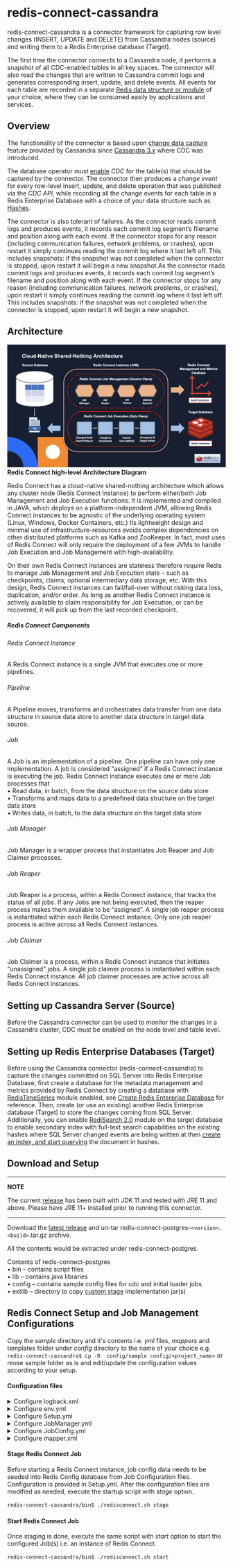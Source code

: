 # redis-connect-cassandra

redis-connect-cassandra is a connector framework for capturing row level changes (INSERT, UPDATE and DELETE) from Cassandra nodes (source) and writing them to a Redis Enterprise database (Target).

The first time the connector connects to a Cassandra node, it performs a snapshot of all CDC-enabled tables in all key spaces. The connector will also read the changes that are written to Cassandra commit logs and generates corresponding insert, update, and delete events. All events for each table are recorded in a separate [Redis data structure or module](../../docs/writers.md) of your choice, where they can be consumed easily by applications and services.

## Overview

The functionality of the connector is based upon [change data capture](https://cassandra.apache.org/doc/latest/operating/cdc.html#enabling-or-disabling-cdc-on-a-table) feature provided by Cassandra since [Cassandra 3.x](https://cassandra.apache.org/doc/3.11.3/operating/cdc.html) where CDC was introduced.

The database operator must [enable](https://cassandra.apache.org/doc/latest/operating/cdc.html#enabling-or-disabling-cdc-on-a-table) _CDC_ for the table(s) that should be captured by the connector.
The connector then produces a _change event_ for every row-level insert, update, and delete operation that was published via the _CDC API_, while recording all the change events for each table in a Redis Enterprise Database with a choice of your data structure such as [Hashes](https://redis.io/topics/data-types#hashes).

The connector is also tolerant of failures.
As the connector reads commit logs and produces events, it records each commit log segment’s filename and position along with each event. If the connector stops for any reason (including communication failures, network problems, or crashes), upon restart it simply continues reading the commit log where it last left off. This includes snapshots: if the snapshot was not completed when the connector is stopped, upon restart it will begin a new snapshot.As the connector reads commit logs and produces events, it records each commit log segment’s filename and position along with each event. If the connector stops for any reason (including communication failures, network problems, or crashes), upon restart it simply continues reading the commit log where it last left off. This includes snapshots: if the snapshot was not completed when the connector is stopped, upon restart it will begin a new snapshot.

## Architecture

![Redis Connect high-level Architecture](/docs/images/RedisConnect_Arch.png)
<b>Redis Connect high-level Architecture Diagram</b>

Redis Connect has a cloud-native shared-nothing architecture which allows any cluster node (Redis Connect Instance) to perform either/both Job Management and Job Execution functions. It is implemented and compiled in JAVA, which deploys on a platform-independent JVM, allowing Redis Connect instances to be agnostic of the underlying operating system (Linux, Windows, Docker Containers, etc.) Its lightweight design and minimal use of infrastructure-resources avoids complex dependencies on other distributed platforms such as Kafka and ZooKeeper. In fact, most uses of Redis Connect will only require the deployment of a few JVMs to handle Job Execution and Job Management with high-availability.
<p>
On their own Redis Connect instances are stateless therefore require Redis to manage Job Management and Job Execution state – such as checkpoints, claims, optional intermediary data storage, etc. With this design, Redis Connect instances can fail/fail-over without risking data loss, duplication, and/or order. As long as another Redis Connect instance is actively available to claim responsibility for Job Execution, or can be recovered, it will pick up from the last recorded checkpoint. 

<h5>Redis Connect Components</h5>

<h6>Redis Connect Instance</h6>
<p>A Redis Connect instance is a single JVM that executes one or more pipelines.

<h6>Pipeline</h6>
<p>A Pipeline moves, transforms and orchestrates data transfer from one data structure in source data store to another data structure in target data source.

<h6>Job</h6>
<p>A Job is an implementation of a pipeline. One pipeline can have only one implementation. A job is considered “assigned” if a Redis Connect instance is executing the job. Redis Connect instance executes one or more Job processes that
<br>• Read data, in batch, from the data structure on the source data store
<br>• Transforms and maps data to a predefined data structure on the target data store
<br>• Writes data, in batch, to the data structure on the target data store

<h6>Job Manager</h6>
<p>Job Manager is a wrapper process that instantiates Job Reaper and Job Claimer processes. 

<h6>Job Reaper</h6>
<p>Job Reaper is a process, within a Redis Connect instance, that tracks the status of all jobs. If any Jobs are not being executed, then the reaper process makes them available to be “assigned”. A single job reaper process is instantiated within each Redis Connect instance. Only one job reaper process is active across all Redis Connect instances.

<h6>Job Claimer</h6>
<p>Job Claimer is a process, within a Redis Connect instance that initiates "unassigned" jobs. A single job claimer process is instantiated within each Redis Connect instance. All job claimer processes are active across all Redis Connect instances.


## Setting up Cassandra Server (Source)

Before the Cassandra connector can be used to monitor the changes in a Cassandra cluster, CDC must be enabled on the node level and table level.

## Setting up Redis Enterprise Databases (Target)

Before using the Cassandra connector (redis-connect-cassandra) to capture the changes committed on SQL Server into Redis Enterprise Database, first create a database for the metadata management and metrics provided by Redis Connect by creating a database with [RedisTimeSeries](https://redislabs.com/modules/redis-timeseries/) module enabled, see [Create Redis Enterprise Database](https://docs.redislabs.com/latest/rs/administering/creating-databases/#creating-a-new-redis-database) for reference. Then, create (or use an existing) another Redis Enterprise database (Target) to store the changes coming from SQL Server. Additionally, you can enable [RediSearch 2.0](https://redislabs.com/blog/introducing-redisearch-2-0/) module on the target database to enable secondary index with full-text search capabilities on the existing hashes where SQL Server changed events are being written at then [create an index, and start querying](https://oss.redislabs.com/redisearch/Commands/) the document in hashes.

## Download and Setup

---

**NOTE**

The current [release](https://github.com/redis-field-engineering/redis-connect-dist/releases) has been built with JDK 11 and tested with JRE 11 and above. Please have JRE 11+ installed prior to running this connector.

---

Download the [latest release](https://github.com/redis-field-engineering/redis-connect-dist/releases) and un-tar redis-connect-postgres-`<version>.<build>`.tar.gz archive.

All the contents would be extracted under redis-connect-postgres

Contents of redis-connect-postgres
<br>• bin – contains script files
<br>• lib – contains java libraries
<br>• config – contains sample config files for cdc and initial loader jobs
<br>• extlib – directory to copy [custom stage](https://github.com/redis-field-engineering/redis-connect-custom-stage-demo) implementation jar(s)


## Redis Connect Setup and Job Management Configurations

Copy the _sample_ directory and it's contents i.e. _yml_ files, _mappers_ and templates folder under _config_ directory to the name of your choice e.g. ``` redis-connect-cassandra$ cp -R  config/sample config/<project_name>``` or reuse sample folder as is and edit/update the configuration values according to your setup.

#### Configuration files

<details><summary>Configure logback.xml</summary>
<p>

#### logging configuration file.

### Sample logback.xml under redis-connect-cassandra/config folder

```xml
<configuration debug="true" scan="true" scanPeriod="15 seconds">

    <property name="START_UP_PATH" value="logs/redis-connect-startup.log"/>
    <property name="LOG_PATH" value="logs/redis-connect.log"/>

    <appender name="STARTUP" class="ch.qos.logback.core.rolling.RollingFileAppender">
        <file>${START_UP_PATH}</file>
        <rollingPolicy class="ch.qos.logback.core.rolling.SizeAndTimeBasedRollingPolicy">
            <fileNamePattern>logs/archived/startup.%d{yyyy-MM-dd}.%i.log.gz</fileNamePattern>
            <!-- each archived file, size max 10MB -->
            <maxFileSize>10MB</maxFileSize>
            <!-- total size of all archive files, if total size > 20GB, it will delete old archived file -->
            <totalSizeCap>20GB</totalSizeCap>
            <!-- 60 days to keep -->
            <maxHistory>60</maxHistory>
        </rollingPolicy>
        <encoder>
            <pattern>%d %p %c{1.} [%t] %m%n</pattern>
        </encoder>
    </appender>

    <appender name="REDISCONNECT" class="ch.qos.logback.core.rolling.RollingFileAppender">
        <file>${LOG_PATH}</file>
        <rollingPolicy class="ch.qos.logback.core.rolling.SizeAndTimeBasedRollingPolicy">
            <fileNamePattern>logs/archived/app.%d{yyyy-MM-dd}.%i.log.gz</fileNamePattern>
            <!-- each archived file, size max 10MB -->
            <maxFileSize>10MB</maxFileSize>
            <!-- total size of all archive files, if total size > 20GB, it will delete old archived file -->
            <totalSizeCap>20GB</totalSizeCap>
            <!-- 60 days to keep -->
            <maxHistory>60</maxHistory>
        </rollingPolicy>
        <encoder>
            <pattern>%d %p %c{1.} [%t] %m%n</pattern>
        </encoder>
    </appender>

    <appender name="CONSOLE" class="ch.qos.logback.core.ConsoleAppender">
        <encoder>
            <pattern>%d{HH:mm:ss.SSS} [%thread] %-5level %logger{36} - %msg%n</pattern>
        </encoder>
    </appender>

    <logger name="startup" level="INFO" additivity="false">
        <appender-ref ref="STARTUP"/>
        <appender-ref ref="CONSOLE" />
    </logger>

    <logger name="redisconnect" level="INFO" additivity="false">
        <appender-ref ref="REDISCONNECT"/>
        <appender-ref ref="CONSOLE" />
    </logger>


    <logger name="com.redislabs" level="INFO" additivity="false">
        <appender-ref ref="REDISCONNECT"/>
        <appender-ref ref="CONSOLE" />
    </logger>
    <logger name="io.netty" level="OFF" additivity="false">
        <appender-ref ref="REDISCONNECT"/>
        <appender-ref ref="CONSOLE" />
    </logger>
    <logger name="io.lettuce" level="OFF" additivity="false">
        <appender-ref ref="REDISCONNECT"/>
        <appender-ref ref="CONSOLE" />
    </logger>
    <logger name="org.apache" level="OFF" additivity="false">
        <appender-ref ref="REDISCONNECT"/>
        <appender-ref ref="CONSOLE"/>
    </logger>
    <logger name="org.springframework" level="OFF" additivity="false">
        <appender-ref ref="REDISCONNECT"/>
        <appender-ref ref="CONSOLE"/>
    </logger>

    <root>
        <appender-ref ref="STARTUP"/>
        <appender-ref ref="REDISCONNECT"/>
    </root>

</configuration>
```

</p>
</details>

<details><summary>Configure env.yml</summary>
<p>

#### Environment configuration file with source and target connection informations.

Redis URI syntax is described [here](https://github.com/lettuce-io/lettuce-core/wiki/Redis-URI-and-connection-details#uri-syntax).

### Sample env.yml under redis-connect-cassandra/config/sample folder

```yml
connections:
  - id: jobConfigConnection
    type: Redis
    url: redis://${REDISCONNECT_TARGET_USERNAME}:${REDISCONNECT_TARGET_PASSWORD}@127.0.0.1:14001
  - id: targetConnection
    type: Redis
    url: redis://${REDISCONNECT_TARGET_USERNAME}:${REDISCONNECT_TARGET_PASSWORD}@127.0.0.1:14000
  - id: metricsConnection
    type: Redis
    url: redis://${REDISCONNECT_TARGET_USERNAME}:${REDISCONNECT_TARGET_PASSWORD}@127.0.0.1:14001
```

</p>
</details>

<details><summary>Configure Setup.yml</summary>
<p>

#### Environment level configurations.

### Sample Setup.yml under redis-connect-cassandra/config/sample folder
```yml
connectionId: jobConfigConnection
job:
  stream: jobStream
  configSet: jobConfigs
  consumerGroup: jobGroup
  metrics:
    connectionId: metricsConnection
    retentionInHours: 12
    keys:
      - key: cdc_test:customer:Latency
        retentionInHours: 4
        labels:
          schema: cdc_test
          table: customer
      - key: cdc_test:customer:I:Throughput
        retentionInHours: 4
        labels:
          schema: cdc_test
          table: customer
          op: I
      - key: cdc_test:customer1:Latency
        retentionInHours: 4
        labels:
          schema: cdc_test
          table: customer1
      - key: cdc_test:customer1:I:Throughput
        retentionInHours: 4
        labels:
          schema: cdc_test
          table: customer1
          op: I
  jobConfig:
    - name: node1CDC
      config: JobConfig.yml
      variables:
        node: node1
    - name: node2CDC
      config: JobConfig.yml
      variables:
        node: node2
    - name: node3CDC
      config: JobConfig.yml
      variables:
        node: node3
    - name: customerExpiryHandler
      config: JobConfig-Expiry.yml
      variables:
        source: "expiry:cdc_test.customer"
        keyPrefix: "customer:"
```

</p>
</details>

<details><summary>Configure JobManager.yml</summary>
<p>

#### Configuration for Job Reaper and Job Claimer processes.

### Sample JobManager.yml under redis-connect-cassandra/config/sample folder

```yml
connectionId: jobConfigConnection
metricsReporter:
  - REDIS_TS_METRICS_REPORTER
```

</p>
</details>

<details><summary>Configure JobConfig.yml</summary>
<p>

#### Job level details. Please see [writers](../../docs/writers.md) for other write stage usages.

### Sample JobConfig.yml under redis-connect-cassandra/config/sample folder

```yml
jobId: ${jobId} #Unique Job Identifier. This value is the job name from Setup.yml
producerConfig:
  producerId: CASS_EVENT_PRODUCER
  cdcSrcLocation: "/home/viragtripathi/.ccm/cdc_cluster/${node}/cdc_raw"
  cassandraConfig: "file:///home/viragtripathi/.ccm/cdc_cluster/${node}/conf/cassandra.yaml"
  tables:
    - cdc_test.customer #Name of the table with SCHEMA.TABLE format
    - cdc_test.customer1
    - cdc_test.customer_orders
  metricsKey: "${jobId}:Metrics" 
  metricsEnabled: false
  includeExistingFiles: true
pipelineConfig:
  bufferSize: 1024
  eventTranslator: CASS_OP_2_CE_TRANSLATOR
  checkpointConfig:
    providerId: HASH_CHECKPOINT_READER
    connectionId: srcConnection
    checkpoint: "${jobId}-${node}"
  stages:
    HashWriteStage:
      handlerId: OP_2_HASH_WRITER
      connectionId: srcConnection
      prependTableNameToKeys: true
      async: true
      metricsEnabled: true
    ExpiryWriter:
      handlerId: COL_EXP_WRITER
      connectionId: srcConnection
      metricsEnabled: false
      async: true
      setPrefix: expiry
    CheckpointStage:
      handlerId: OP_CP_WRITER
      connectionId: srcConnection
      metricsEnabled: false
      async: true
      checkpoint: "${jobId}-${node}"
    CDCFileDeleter:
      handlerId: CASS_CDC_FILE_DELETER
      cdcFileNamePattern: "/home/viragtripathi/.ccm/cdc_cluster/${node}/cdc_raw/CommitLog-6-segmentId.log"
```

</p>
</details>

<details><summary>Configure mapper.xml</summary>
<p>

#### mapper configuration file.
### Sample mapper.xml under redis-connect-cassandra/config/sample/mappers folder

```xml
<Schema xmlns="http://cdc.ivoyant.com/Mapper/Config" name="cdc_test"> <!-- Schema name e.g. dbo. One mapper file per schema and you can have multiple tables in the same mapper file as long as schema is same, otherwise create multiple mapper files e.g. mapper1.xml, mapper2.xml or <table_name>.xml etc. under mappers folder of your config dir.-->
<Tables>
        <Table name="customer">
            <Mapper id="customer" processorID="Test" publishBefore="false">
                <Column src="customer_id" target="CustomerId" key="true"/>
                <Column src="address" target="Address"/>
                <Column src="age" target="Age" type="INT"/>
                <Column src="customer_since" target="CustomerSince" type="DATE"/>
                <Column src="email" target="Email"/>
                <Column src="first_name" target="FirstName"/>
                <Column src="last_name" target="LastName"/>
            </Mapper>
        </Table>
        <Table name="customer1">
            <Mapper id="customer1" processorID="Test" publishBefore="false">
                <Column src="customer_id" target="CustomerId" key="true"/>
                <Column src="address" target="Address"/>
                <Column src="age" target="Age" type="INT"/>
                <Column src="customer_since" target="CustomerSince" type="DATE"/>
                <Column src="email" target="Email"/>
                <Column src="first_name" target="FirstName"/>
                <Column src="last_name" target="LastName"/>
            </Mapper>
        </Table>  
    </Tables>
</Schema>
```

</p>
</details>

<h4>Stage Redis Connect Job</h4>
Before starting a Redis Connect instance, job config data needs to be seeded into Redis Config database from Job Configuration files. Configuration is provided in Setup.yml. After the configuration files are modified as needed, execute the startup script with <i>stage</i> option.

```bash
redis-connect-cassandra/bin$ ./redisconnect.sh stage
```

<h4>Start Redis Connect Job</h4>
Once staging is done, execute the same script with <i>start</i> option to start the configured Job(s) i.e. an instance of Redis Connect.

```bash
redis-connect-cassandra/bin$ ./redisconnect.sh start
```


